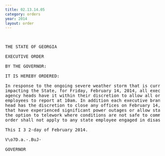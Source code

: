 ```yaml
---
title: 02.13.14.05
category: orders
year: 2014
layout: order
---
```


<pre> 

THE STATE OF GEORGIA

EXECUTIVE ORDER

BY THE GOVERNOR:

IT IS HEREBY ORDERED:

In response to the ongoing severe weather storm that is currently
impacting the State, for Friday, February 14, 2014, all executive branch
agency heads have it within their discretion to allow all or certain state
employees to report at 10am. In addition each executive branch agency
head has the discretion to close any offices on February 14, 2014 in areas
that have experienced significant power outages or allow state employees
the option to telework where conditions are not safe to commute. This
order shall not apply to any state employee engaged in disaster response.

This I 3 2-day of February 2014.

V\o7D.a.-.BuJ-

GOVERNOR

</pre>
